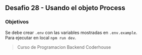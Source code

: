## Desafio 28 - Usando el objeto Process

### Objetivos

Se debe crear `.env` con las variables mostradas en `.env.example`.  
Para ejecutar en local `npm run dev`.

> Curso de Programacion Backend Coderhouse
